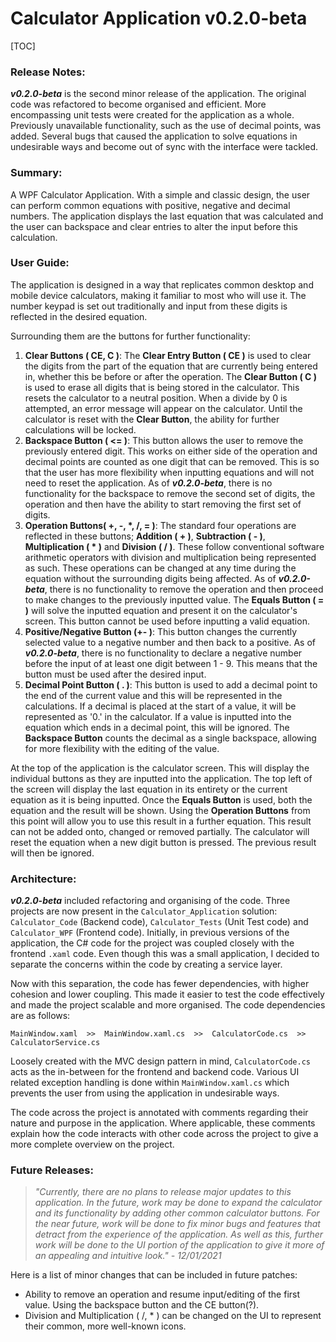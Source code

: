 # Calculator Application v0.2.0-beta

[TOC]

### Release Notes:

***v0.2.0-beta*** is the second minor release of the application. The original code was refactored to become organised and efficient. More encompassing unit tests were created for the application as a whole. Previously unavailable functionality, such as the use of decimal points, was added. Several bugs that caused the application to solve equations in undesirable ways and become out of sync with the interface were tackled.

### Summary:

A WPF Calculator Application. With a simple and classic design, the user can perform common equations with positive, negative and decimal numbers. The application displays the last equation that was calculated and the user can backspace and clear entries to alter the input before this calculation.

### User Guide:

The application is designed in a way that replicates common desktop and mobile device calculators, making it familiar to most who will use it. The number keypad is set out traditionally and input from these digits is reflected in the desired equation.

Surrounding them are the buttons for further functionality:

1. **Clear Buttons ( CE, C )**: The **Clear Entry Button ( CE )** is used to clear the digits from the part of the equation that are currently being entered in, whether this be before or after the operation. The **Clear Button ( C )** is used to erase all digits that is being stored in the calculator. This resets the calculator to a neutral position. When a divide by 0 is attempted, an error message will appear on the calculator.  Until the calculator is reset with the **Clear Button**, the ability for further calculations will be locked.
2. **Backspace Button ( <= )**: This button allows the user to remove the previously entered digit. This works on either side of the operation and decimal points are counted as one digit that can be removed. This is so that the user has more flexibility when inputting equations and will not need to reset the application. As of ***v0.2.0-beta***, there is no functionality for the backspace to remove the second set of digits, the operation and then have the ability to start removing the first set of digits.
3. **Operation Buttons( +, -, \*, /, = )**: The standard four operations are reflected in these buttons; **Addition ( + )**, **Subtraction ( - )**, **Multiplication ( \* )** and **Division ( / )**. These follow conventional software arithmetic operators with division and multiplication being represented as such. These operations can be changed at any time during the equation without the surrounding digits being affected. As of ***v0.2.0-beta***, there is no functionality to remove the operation and then proceed to make changes to the previously inputted value. The **Equals Button ( = )** will solve the inputted equation and present it on the calculator's screen. This button cannot be used before inputting a valid equation.
4. **Positive/Negative Button  (+- )**: This button changes the currently selected value to a negative number and then back to a positive. As of ***v0.2.0-beta***, there is no functionality to declare a negative number before the input of at least one digit between 1 - 9. This means that the button must be used after the desired input.
5. **Decimal Point Button ( . )**: This button is used to add a decimal point to the end of the current value and this will be represented in the calculations. If a decimal is placed at the start of a value, it will be represented as '0.' in the calculator. If a value is inputted into the equation which ends in a decimal point, this will be ignored. The **Backspace Button** counts the decimal as a single backspace, allowing for more flexibility with the editing of the value.

At the top of the application is the calculator screen. This will display the individual buttons as they are inputted into the application. The top left of the screen will display the last equation in its entirety or the current equation as it is being inputted. Once the **Equals Button** is used, both the equation and the result will be shown. Using the **Operation Buttons** from this point will allow you to use this result in a further equation. This result can not be added onto, changed or removed partially. The calculator will reset the equation when a new digit button is pressed. The previous result will then be ignored.

### Architecture:

***v0.2.0-beta*** included refactoring and organising of the code. Three projects are now present in the `Calculator_Application` solution: `Calculator_Code` (Backend code), `Calculator_Tests` (Unit Test code) and `Calculator_WPF` (Frontend code). Initially, in previous versions of the application, the C# code for the project was coupled closely with the frontend `.xaml` code. Even though this was a small application, I decided to separate the concerns within the code by creating a service layer.

Now with this separation, the code has fewer dependencies, with higher cohesion and lower coupling. This made it easier to test the code effectively and made the project scalable and more organised. The code dependencies are as follows:

`MainWindow.xaml  >>  MainWindow.xaml.cs  >>  CalculatorCode.cs  >>  CalculatorService.cs`

Loosely created with the MVC design pattern in mind, `CalculatorCode.cs` acts as the in-between for the frontend and backend code. Various UI related exception handling is done within `MainWindow.xaml.cs` which prevents the user from using the application in undesirable ways.

The code across the project is annotated with comments regarding their nature and purpose in the application. Where applicable, these comments explain how the code interacts with other code across the project to give a more complete overview on the project.

### Future Releases:

> *"Currently, there are no plans to release major updates to this application. In the future, work may be done to expand the calculator and its functionality by adding other common calculator buttons. For the near future, work will be done to fix minor bugs and features that detract from the experience of the application. As well as this, further work will be done to the UI portion of the application to give it more of an appealing and intuitive look." - 12/01/2021*

Here is a list of minor changes that can be included in future patches:

- Ability to remove an operation and resume input/editing of the first value. Using the backspace button and the CE button(?).
- Division and Multiplication ( /, * ) can be changed on the UI to represent their common, more well-known icons.